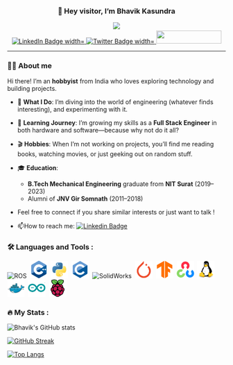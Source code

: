<div id="header" align="center">
  
  ### 👋 Hey visitor, I’m Bhavik Kasundra

  <img src="https://media.giphy.com/media/M9gbBd9nbDrOTu1Mqx/giphy.gif" width="100"/>

</div>

<div id="badges" align="center">
  
  <a href="https://www.linkedin.com/in/bhavik-kasundra-58017218a">
    <img src="https://img.shields.io/badge/-Bhavik-blue?style=flat&logo=Linkedin&logoColor=white" alt="LinkedIn Badge width="80" height="30""/>
  </a>

  <a href="https://twitter.com/bhavikk_">
    <img src="https://img.shields.io/badge/Twitter-blue?style=for-the-badge&logo=twitter&logoColor=white" alt="Twitter Badge width="80" height="30""/>
  </a>

  <img src="https://komarev.com/ghpvc/?username=bhavikmk&style=flat-square&color=blue" alt="" width="150" height="30"/>

</div>

---

### :technologist: About me 

Hi there! I’m an **hobbyist** from India who loves exploring technology and building projects.

- 🔧 **What I Do**: I’m diving into the world of engineering (whatever finds interesting), and experimenting with it. 
- 🌱 **Learning Journey**: I’m growing my skills as a **Full Stack Engineer** in both hardware and software—because why not do it all? 
- 🎬 **Hobbies**: When I’m not working on projects, you’ll find me reading books, watching movies, or just geeking out on random stuff. 
- 🎓 **Education**: 
  - **B.Tech Mechanical Engineering** graduate from **NIT Surat** (2019–2023)
  - Alumni of **JNV Gir Somnath** (2011–2018)

- Feel free to connect if you share similar interests or just want to talk ! 

- :mailbox:How to reach me: [![Linkedin Badge](https://img.shields.io/badge/-Bhavik-blue?style=flat&logo=Linkedin&logoColor=white)](https://www.linkedin.com/in/bhavik-kasundra-58017218a)

### :hammer_and_wrench: Languages and Tools :

<div>
  <img src="https://upload.wikimedia.org/wikipedia/commons/b/bb/Ros_logo.svg" title="ROS" alt="ROS" width="100" height="40"/>&nbsp;
  <img src="https://github.com/devicons/devicon/blob/master/icons/cplusplus/cplusplus-original.svg" title="C++" alt="C++" width="40" height="40"/>&nbsp;
  <img src="https://github.com/devicons/devicon/blob/master/icons/python/python-original.svg" title="Python" alt="Python" width="40" height="40"/>&nbsp;
  <img src="https://github.com/devicons/devicon/blob/master/icons/c/c-original.svg" title="C" alt="C" width="40" height="40"/>&nbsp;
  <img src="https://cdn.worldvectorlogo.com/logos/solidworks-logo-1.svg" title="SolidWorks" alt="SolidWorks" width="60" height="40"/>&nbsp;
  <img src="https://github.com/devicons/devicon/blob/master/icons/pytorch/pytorch-original.svg" title="Pytorch" alt="Pytorch" width="40" height="40"/>&nbsp;
  <img src="https://github.com/devicons/devicon/blob/master/icons/tensorflow/tensorflow-original.svg" title="TensorFlow" alt="TensorFlow" width="40" height="40"/>&nbsp;
  <img src="https://github.com/devicons/devicon/blob/master/icons/opencv/opencv-original.svg" title="OpenCV" alt="OpenCV" width="40" height="40"/>&nbsp;
  <img src="https://github.com/devicons/devicon/blob/master/icons/linux/linux-original.svg" title="Linux" alt="Linux" width="40" height="40"/>&nbsp;
  <img src="https://github.com/devicons/devicon/blob/master/icons/docker/docker-original.svg" title="Docker" alt="Docker" width="40" height="40"/>&nbsp;
  <img src="https://github.com/devicons/devicon/blob/master/icons/arduino/arduino-original.svg" title="Arduino" alt="Arduino" width="40" height="40"/>&nbsp;
  <img src="https://github.com/devicons/devicon/blob/master/icons/raspberrypi/raspberrypi-original.svg" title="RaspberryPi" alt="RaspberryPi" width="40" height="40"/>&nbsp;
</div>


### :fire: My Stats :

![Bhavik's GitHub stats](https://github-readme-stats.vercel.app/api?username=bhavikmk&theme=vision-friendly-dark&show_icons=true) 
 
[![GitHub Streak](http://github-readme-streak-stats.herokuapp.com?user=bhavikmk&theme=dark&background=000000)](https://git.io/streak-stats) 

[![Top Langs](https://github-readme-stats.vercel.app/api/top-langs/?username=bhavikmk&layout=compact&theme=vision-friendly-dark)](https://github.com/anuraghazra/github-readme-stats) 
